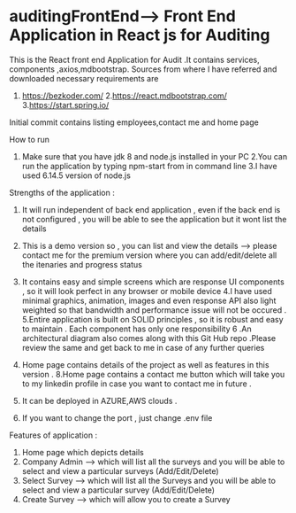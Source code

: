 # auditingFrontEnd--> Front End Application in React js for Auditing

This is the React front end Application  for Audit .It contains services, components ,axios,mdbootstrap.
Sources from where I have referred and downloaded necessary requirements are 
1. https://bezkoder.com/
2.https://react.mdbootstrap.com/
3.https://start.spring.io/

Initial commit contains listing employees,contact me and home page 

How to run 

1. Make sure that you have jdk 8 and node.js installed in your PC 
2.You can run the application by typing npm-start from <Your directory><react-crud> in command line
3.I have used 6.14.5 version of node.js

Strengths of the application :

1. It will run independent of back end application , even if the back end is not configured , you will be able to see the application 
but it wont list the details 
2. This is a demo version so , you can list and view the details --> please contact me for the premium version where you can 
add/edit/delete all the itenaries and progress status 
3. It contains easy and simple screens which are response UI components , so it will look perfect in any browser or mobile device 
4.I have used minimal graphics, animation, images and even response API also light weighted so that bandwidth and performance issue will not be occured . 
5.Entire application is built on SOLID principles , so it is robust and easy to maintain . Each component has only one responsibility 
6 .An architectural diagram also comes along with this Git Hub repo .Please review the same and get back to me in case of any further queries
7. Home page contains details of the project as well as features in this version . 
8.Home page contains a contact me button which will take you to my linkedin profile in case you want to contact me in future . 
9. It can be deployed in AZURE,AWS clouds .

10. If you want to change the port , just change .env file 

Features of application :

1. Home page which depicts details 
2. Company Admin  --> which will list all the surveys and you will be able to select and view a particular surveys (Add/Edit/Delete)
3. Select Survey --> which will list all the Surveys and you will be able to select and view a particular survey (Add/Edit/Delete) 
4. Create Survey --> which will allow you to create a Survey


